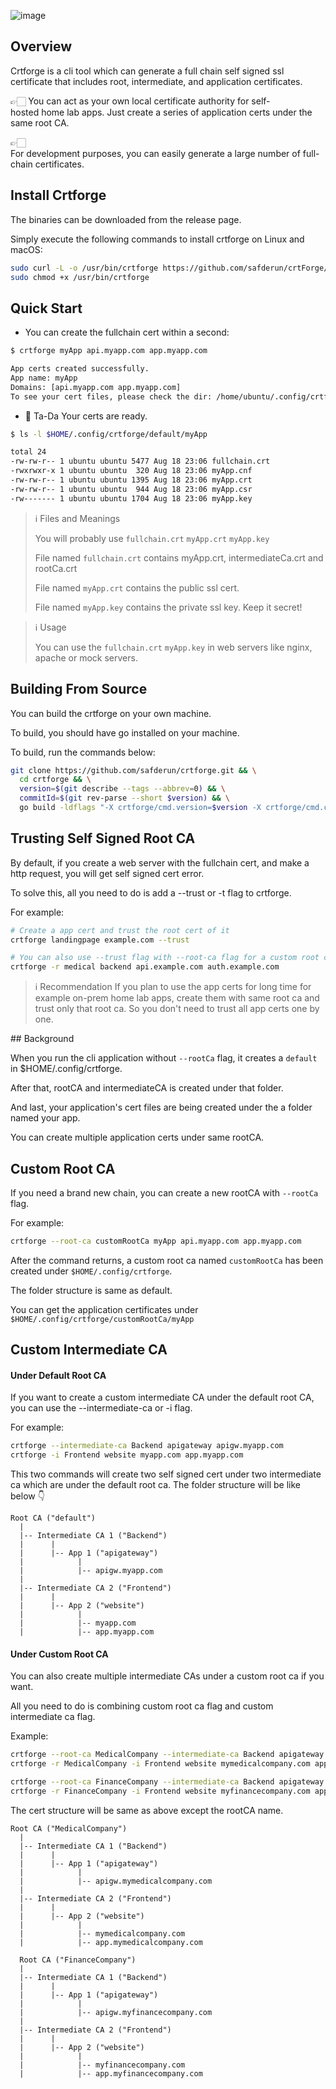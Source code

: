 ![image](https://github.com/safderun/crtforge/assets/58513283/59198e2d-abd3-4f29-bd4c-a0a3f160c8b8)

## Overview

Crtforge is a cli tool which can generate a full chain self signed ssl certificate that includes root, intermediate, and application certificates.

👉🏻 You can act as your own local certificate authority for self-hosted home lab apps. Just create a series of application certs under the same root CA.

👉🏻 For development purposes, you can easily generate a large number of full-chain certificates.

## Install Crtforge

The binaries can be downloaded from the release page.

Simply execute the following commands to install crtforge on Linux and macOS:

```bash
sudo curl -L -o /usr/bin/crtforge https://github.com/safderun/crtForge/releases/latest/download/crtforge-$(uname -s)-$(uname -m) && \
sudo chmod +x /usr/bin/crtforge
```

## Quick Start

- You can create the fullchain cert within a second:

```bash
$ crtforge myApp api.myapp.com app.myapp.com

App certs created successfully.
App name: myApp
Domains: [api.myapp.com app.myapp.com]
To see your cert files, please check the dir: /home/ubuntu/.config/crtforge/default/myApp
```

- 🎉 Ta-Da Your certs are ready.

```bash
$ ls -l $HOME/.config/crtforge/default/myApp

total 24
-rw-rw-r-- 1 ubuntu ubuntu 5477 Aug 18 23:06 fullchain.crt
-rwxrwxr-x 1 ubuntu ubuntu  320 Aug 18 23:06 myApp.cnf
-rw-rw-r-- 1 ubuntu ubuntu 1395 Aug 18 23:06 myApp.crt
-rw-rw-r-- 1 ubuntu ubuntu  944 Aug 18 23:06 myApp.csr
-rw------- 1 ubuntu ubuntu 1704 Aug 18 23:06 myApp.key
```

> :information_source: Files and Meanings
>
> You will probably use `fullchain.crt` `myApp.crt` `myApp.key`
>
> File named `fullchain.crt` contains myApp.crt, intermediateCa.crt and rootCa.crt
>
> File named `myApp.crt` contains the public ssl cert.
>
> File named `myApp.key` contains the private ssl key. Keep it secret!

> :information_source: Usage
>
> You can use the `fullchain.crt` `myApp.key` in web servers like nginx, apache or mock servers.

## Building From Source

You can build the crtforge on your own machine.

To build, you should have go installed on your machine.

To build, run the commands below:

```bash
git clone https://github.com/safderun/crtforge.git && \
  cd crtforge && \
  version=$(git describe --tags --abbrev=0) && \
  commitId=$(git rev-parse --short $version) && \
  go build -ldflags "-X crtforge/cmd.version=$version -X crtforge/cmd.commitId=$commitId" -o crtforge -v .
```

## Trusting Self Signed Root CA

By default, if you create a web server with the fullchain cert, and make a http request, you will get self signed cert error.

To solve this, all you need to do is add a --trust or -t flag to crtforge.

For example:

```bash
# Create a app cert and trust the root cert of it
crtforge landingpage example.com --trust

# You can also use --trust flag with --root-ca flag for a custom root ca
crtforge -r medical backend api.example.com auth.example.com
```

> :information_source: Recommendation
> If you plan to use the app certs for long time for example on-prem home lab apps, create them with same root ca and trust only that root ca.
> So you don't need to trust all app certs one by one.

## Background

When you run the cli application without `--rootCa` flag, it creates a `default` in $HOME/.config/crtforge.

After that, rootCA and intermediateCA is created under that folder.

And last, your application's cert files are being created under the a folder named your app.

You can create multiple application certs under same rootCA.

## Custom Root CA

If you need a brand new chain, you can create a new rootCA with `--rootCa` flag.

For example:

```bash
crtforge --root-ca customRootCa myApp api.myapp.com app.myapp.com
```

After the command returns, a custom root ca named `customRootCa` has been created under `$HOME/.config/crtforge`.

The folder structure is same as default.

You can get the application certificates under `$HOME/.config/crtforge/customRootCa/myApp`

## Custom Intermediate CA

#### Under Default Root CA

If you want to create a custom intermediate CA under the default root CA, you can use the --intermediate-ca or -i flag.

For example:

```bash
crtforge --intermediate-ca Backend apigateway apigw.myapp.com
crtforge -i Frontend website myapp.com app.myapp.com
```

This two commands will create two self signed cert under two intermediate ca which are under the default root ca.
The folder structure will be like below 👇

```
Root CA ("default")
  |
  |-- Intermediate CA 1 ("Backend")
  |      |
  |      |-- App 1 ("apigateway")
  |            |
  |            |-- apigw.myapp.com
  |
  |-- Intermediate CA 2 ("Frontend")
  |      |
  |      |-- App 2 ("website")
  |            |
  |            |-- myapp.com
  |            |-- app.myapp.com
```

#### Under Custom Root CA

You can also create multiple intermediate CAs under a custom root ca if you want.

All you need to do is combining custom root ca flag and custom intermediate ca flag.

Example:

```bash
crtforge --root-ca MedicalCompany --intermediate-ca Backend apigateway apigw.mymedicalcompany.com
crtforge -r MedicalCompany -i Frontend website mymedicalcompany.com app.mymedicalcompany.com

crtforge --root-ca FinanceCompany --intermediate-ca Backend apigateway apigw.myfinancecompany.com
crtforge -r FinanceCompany -i Frontend website myfinancecompany.com app.myfinancecompany.com
```

The cert structure will be same as above except the rootCA name.

```
Root CA ("MedicalCompany")
  |
  |-- Intermediate CA 1 ("Backend")
  |      |
  |      |-- App 1 ("apigateway")
  |            |
  |            |-- apigw.mymedicalcompany.com
  |
  |-- Intermediate CA 2 ("Frontend")
  |      |
  |      |-- App 2 ("website")
  |            |
  |            |-- mymedicalcompany.com
  |            |-- app.mymedicalcompany.com

  Root CA ("FinanceCompany")
  |
  |-- Intermediate CA 1 ("Backend")
  |      |
  |      |-- App 1 ("apigateway")
  |            |
  |            |-- apigw.myfinancecompany.com
  |
  |-- Intermediate CA 2 ("Frontend")
  |      |
  |      |-- App 2 ("website")
  |            |
  |            |-- myfinancecompany.com
  |            |-- app.myfinancecompany.com
```
